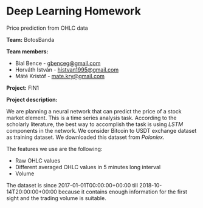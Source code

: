 # Deep Learning Homework
Price prediction from OHLC data

**Team:** BotosBanda 

**Team members:** 

* Bial Bence - gbenceg@gmail.com
* Horváth István - histvan1995@gmail.com
* Máté Kristóf - mate.kry@gmail.com
 

**Project:** FIN1 

**Project description:**

We are planning a neural network that can predict the price of a stock market element. This is a time series analysis task. According to the scholarly literature, the best way to accomplish the task is using *LSTM* components in the network. We consider Bitcoin to USDT exchange dataset as training dataset. We downloaded this dataset from *Poloniex*.


The features we use are the following: 
* Raw OHLC values
* Different averaged OHLC values in 5 minutes long interval 
* Volume 


The dataset is since 2017-01-01T00:00:00+00:00 till 2018-10-14T20:00:00+00:00 because it contains enough information for the first sight and the trading volume is suitable.